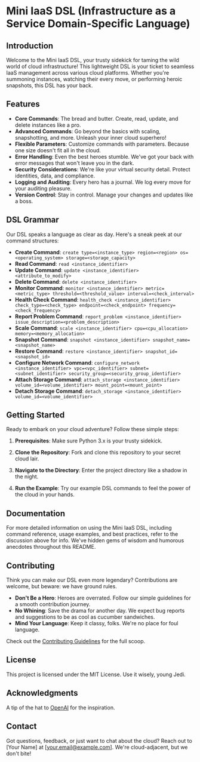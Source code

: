 # Mini IaaS DSL (Infrastructure as a Service Domain-Specific Language)

## Introduction

Welcome to the Mini IaaS DSL, your trusty sidekick for taming the wild world of cloud infrastructure! This lightweight DSL is your ticket to seamless IaaS management across various cloud platforms. Whether you're summoning instances, watching their every move, or performing heroic snapshots, this DSL has your back.

## Features

- **Core Commands**: The bread and butter. Create, read, update, and delete instances like a pro.
- **Advanced Commands**: Go beyond the basics with scaling, snapshotting, and more. Unleash your inner cloud superhero!
- **Flexible Parameters**: Customize commands with parameters. Because one size doesn't fit all in the cloud.
- **Error Handling**: Even the best heroes stumble. We've got your back with error messages that won't leave you in the dark.
- **Security Considerations**: We're like your virtual security detail. Protect identities, data, and compliance.
- **Logging and Auditing**: Every hero has a journal. We log every move for your auditing pleasure.
- **Version Control**: Stay in control. Manage your changes and updates like a boss.

## DSL Grammar

Our DSL speaks a language as clear as day. Here's a sneak peek at our command structures:

- **Create Command**: `create type=<instance_type> region=<region> os=<operating_system> storage=<storage_capacity>`
- **Read Command**: `read <instance_identifier>`
- **Update Command**: `update <instance_identifier> <attribute_to_modify>`
- **Delete Command**: `delete <instance_identifier>`
- **Monitor Command**: `monitor <instance_identifier> metric=<metric_type> threshold=<threshold_value> interval=<check_interval>`
- **Health Check Command**: `health_check <instance_identifier> check_type=<check_type> endpoint=<check_endpoint> frequency=<check_frequency>`
- **Report Problem Command**: `report_problem <instance_identifier> issue_description=<problem_description>`
- **Scale Command**: `scale <instance_identifier> cpu=<cpu_allocation> memory=<memory_allocation>`
- **Snapshot Command**: `snapshot <instance_identifier> snapshot_name=<snapshot_name>`
- **Restore Command**: `restore <instance_identifier> snapshot_id=<snapshot_id>`
- **Configure Network Command**: `configure_network <instance_identifier> vpc=<vpc_identifier> subnet=<subnet_identifier> security_group=<security_group_identifier>`
- **Attach Storage Command**: `attach_storage <instance_identifier> volume_id=<volume_identifier> mount_point=<mount_point>`
- **Detach Storage Command**: `detach_storage <instance_identifier> volume_id=<volume_identifier>`

## Getting Started

Ready to embark on your cloud adventure? Follow these simple steps:

1. **Prerequisites**: Make sure Python 3.x is your trusty sidekick.

2. **Clone the Repository**: Fork and clone this repository to your secret cloud lair.

3. **Navigate to the Directory**: Enter the project directory like a shadow in the night.

4. **Run the Example**: Try our example DSL commands to feel the power of the cloud in your hands.

## Documentation

For more detailed information on using the Mini IaaS DSL, including command reference, usage examples, and best practices, refer to the discussion above for info. We've hidden gems of wisdom and humorous anecdotes throughout this README.

## Contributing

Think you can make our DSL even more legendary? Contributions are welcome, but beware: we have ground rules.

- **Don't Be a Hero**: Heroes are overrated. Follow our simple guidelines for a smooth contribution journey.
- **No Whining**: Save the drama for another day. We expect bug reports and suggestions to be as cool as cucumber sandwiches.
- **Mind Your Language**: Keep it classy, folks. We're no place for foul language.

Check out the [Contributing Guidelines](CONTRIBUTING.md) for the full scoop.

## License

This project is licensed under the MIT License. Use it wisely, young Jedi.

## Acknowledgments

A tip of the hat to [OpenAI](https://www.openai.com) for the inspiration.

## Contact

Got questions, feedback, or just want to chat about the cloud? Reach out to [Your Name] at [your.email@example.com]. We're cloud-adjacent, but we don't bite!
